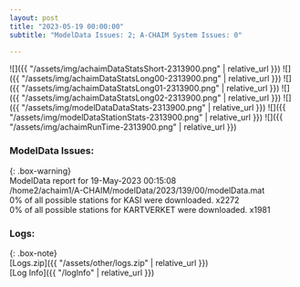 ```yaml
---
layout: post
title: "2023-05-19 00:00:00"
subtitle: "ModelData Issues: 2; A-CHAIM System Issues: 0"

---
```


![]({{ "/assets/img/achaimDataStatsShort-2313900.png" | relative_url }})
![]({{ "/assets/img/achaimDataStatsLong00-2313900.png" | relative_url }})
![]({{ "/assets/img/achaimDataStatsLong01-2313900.png" | relative_url }})
![]({{ "/assets/img/achaimDataStatsLong02-2313900.png" | relative_url }})
![]({{ "/assets/img/modelDataDataStats-2313900.png" | relative_url }})
![]({{ "/assets/img/modelDataStationStats-2313900.png" | relative_url }})
![]({{ "/assets/img/achaimRunTime-2313900.png" | relative_url }})


### ModelData Issues:  
  
{: .box-warning}  
 ModelData report for 19-May-2023 00:15:08   
 /home2/achaim1/A-CHAIM/modelData/2023/139/00/modelData.mat   
 0% of all possible stations for KASI were downloaded. x2272   
 0% of all possible stations for KARTVERKET were downloaded. x1981   
  


### Logs:  
  
{: .box-note}  
[Logs.zip]({{ "/assets/other/logs.zip" | relative_url }})  
[Log Info]({{ "/logInfo" | relative_url }})  

